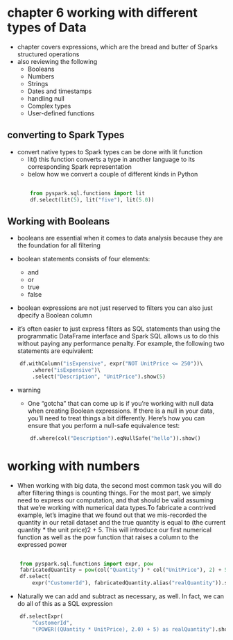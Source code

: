 # chapter 6 working with different types of Data
* chapter covers expressions, which are the bread and  butter of Sparks structured operations 
* also reviewing the following
    * Booleans
    * Numbers
    * Strings
    * Dates and timestamps
    * handling null
    * Complex types
    * User-defined functions


## converting  to Spark Types
* convert native types to Spark types can be done with lit function
    * lit() this function converts a type in another language to its corresponding Spark representation 
    * below how we convert a couple of different kinds in Python
    ```python
        
        from pyspark.sql.functions import lit
        df.select(lit(5), lit("five"), lit(5.0))
    
    ```

## Working with Booleans
* booleans are essential when it comes to data analysis because they are the foundation for all filtering
* boolean statements consists of four  elements:
    * and
    * or
    * true
    * false

*  boolean expressions are not just reserved to filters you can also just dpecify a Boolean column

* it’s often easier to just express filters as SQL statements than using the programmatic DataFrame interface and Spark SQL allows us to do this without paying any performance penalty. For example, the following two statements are equivalent:

```python
	df.withColumn("isExpensive", expr("NOT UnitPrice <= 250"))\  
		.where("isExpensive")\  
		.select("Description", "UnitPrice").show(5)
```

* warning
	* One “gotcha” that can come up is if you’re working with null data when creating Boolean expressions. If there is a null in your data, you’ll need to treat things a bit differently. Here’s how you can ensure that you perform a null-safe equivalence test:
	
	```python
		df.where(col("Description").eqNullSafe("hello")).show()
	```
# working with numbers
* When working with big data, the second most common task you will do after filtering things is counting things. For the most part, we simply need to express our computation, and that should be valid assuming that we’re working with numerical data types.To fabricate a contrived example, let’s imagine that we found out that we mis-recorded the quantity in our retail dataset and the true quantity is equal to (the current quantity * the unit price)2 + 5. This will introduce our first numerical function as well as the pow function that raises a column to the expressed power

```python
	
	from pyspark.sql.functions import expr, pow
	fabricatedQuantity = pow(col("Quantity") * col("UnitPrice"), 2) + 5
	df.select(
		expr("CustomerId"), fabricatedQuantity.alias("realQuantity")).show(2)
```

* Naturally we can add and subtract as necessary, as well. In fact, we can do all of this as a SQL expression

```python
    df.selectExpr(
        "CustomerId",
        "(POWER((QUantity * UnitPrice), 2.0) + 5) as realQuantity").show(2)
```

